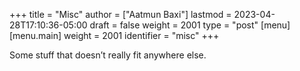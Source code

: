 +++
title = "Misc"
author = ["Aatmun Baxi"]
lastmod = 2023-04-28T17:10:36-05:00
draft = false
weight = 2001
type = "post"
[menu]
  [menu.main]
    weight = 2001
    identifier = "misc"
+++

Some stuff that doesn&rsquo;t really fit anywhere else.
